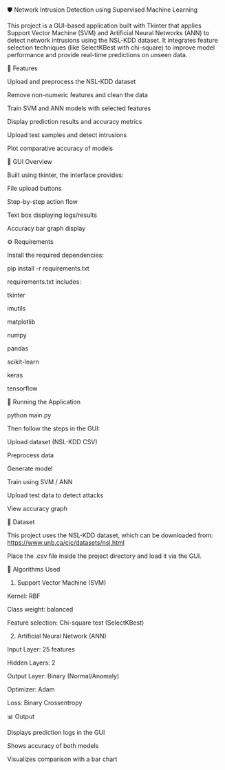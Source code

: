 🛡️ Network Intrusion Detection using Supervised Machine Learning

This project is a GUI-based application built with Tkinter that applies Support Vector Machine (SVM) and Artificial Neural Networks (ANN) to detect network intrusions using the NSL-KDD dataset. It integrates feature selection techniques (like SelectKBest with chi-square) to improve model performance and provide real-time predictions on unseen data.

📌 Features

Upload and preprocess the NSL-KDD dataset

Remove non-numeric features and clean the data

Train SVM and ANN models with selected features

Display prediction results and accuracy metrics

Upload test samples and detect intrusions

Plot comparative accuracy of models

💽 GUI Overview

Built using tkinter, the interface provides:

File upload buttons

Step-by-step action flow

Text box displaying logs/results

Accuracy bar graph display

⚙️ Requirements

Install the required dependencies:

pip install -r requirements.txt

requirements.txt includes:

tkinter

imutils

matplotlib

numpy

pandas

scikit-learn

keras

tensorflow

🚀 Running the Application

python main.py

Then follow the steps in the GUI:

Upload dataset (NSL-KDD CSV)

Preprocess data

Generate model

Train using SVM / ANN

Upload test data to detect attacks

View accuracy graph

📂 Dataset

This project uses the NSL-KDD dataset, which can be downloaded from:
https://www.unb.ca/cic/datasets/nsl.html

Place the .csv file inside the project directory and load it via the GUI.

🧠 Algorithms Used

1. Support Vector Machine (SVM)

Kernel: RBF

Class weight: balanced

Feature selection: Chi-square test (SelectKBest)

2. Artificial Neural Network (ANN)

Input Layer: 25 features

Hidden Layers: 2

Output Layer: Binary (Normal/Anomaly)

Optimizer: Adam

Loss: Binary Crossentropy

📊 Output

Displays prediction logs in the GUI

Shows accuracy of both models

Visualizes comparison with a bar chart